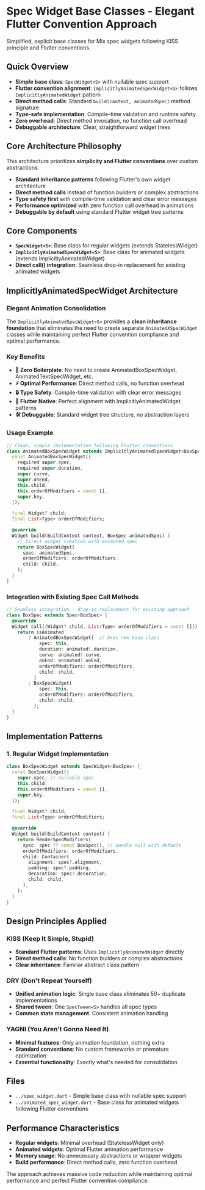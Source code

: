 # Spec Widget Base Classes - Elegant Flutter Convention Approach

Simplified, explicit base classes for Mix spec widgets following KISS principle and Flutter conventions.

## Quick Overview

- **Simple base class**: `SpecWidget<S>` with nullable spec support
- **Flutter convention alignment**: `ImplicitlyAnimatedSpecWidget<S>` follows `ImplicitlyAnimatedWidget` pattern
- **Direct method calls**: Standard `build(context, animatedSpec)` method signature
- **Type-safe implementation**: Compile-time validation and runtime safety
- **Zero overhead**: Direct method invocation, no function call overhead
- **Debuggable architecture**: Clear, straightforward widget trees

## Core Architecture Philosophy

This architecture prioritizes **simplicity and Flutter conventions** over custom abstractions:

- **Standard inheritance patterns** following Flutter's own widget architecture
- **Direct method calls** instead of function builders or complex abstractions
- **Type safety first** with compile-time validation and clear error messages
- **Performance optimized** with zero function call overhead in animations
- **Debuggable by default** using standard Flutter widget tree patterns

## Core Components

- **`SpecWidget<S>`**: Base class for regular widgets (extends StatelessWidget)
- **`ImplicitlyAnimatedSpecWidget<S>`**: Base class for animated widgets (extends ImplicitlyAnimatedWidget)
- **Direct call() integration**: Seamless drop-in replacement for existing animated widgets
## ImplicitlyAnimatedSpecWidget Architecture

### Elegant Animation Consolidation

The `ImplicitlyAnimatedSpecWidget<S>` provides a **clean inheritance foundation** that eliminates the need to create separate `AnimatedXSpecWidget` classes while maintaining perfect Flutter convention compliance and optimal performance.

### Key Benefits

- **🎯 Zero Boilerplate**: No need to create AnimatedBoxSpecWidget, AnimatedTextSpecWidget, etc.
- **⚡ Optimal Performance**: Direct method calls, no function overhead
- **🔒 Type Safety**: Compile-time validation with clear error messages  
- **🧩 Flutter Native**: Perfect alignment with ImplicitlyAnimatedWidget patterns
- **🛠️ Debuggable**: Standard widget tree structure, no abstraction layers

### Usage Example

```dart
// Clean, simple implementation following Flutter conventions
class AnimatedBoxSpecWidget extends ImplicitlyAnimatedSpecWidget<BoxSpec> {
  const AnimatedBoxSpecWidget({
    required super.spec,
    required super.duration,
    super.curve,
    super.onEnd,
    this.child,
    this.orderOfModifiers = const [],
    super.key,
  });

  final Widget? child;
  final List<Type> orderOfModifiers;

  @override
  Widget build(BuildContext context, BoxSpec animatedSpec) {
    // Direct widget creation with animated spec
    return BoxSpecWidget(
      spec: animatedSpec,
      orderOfModifiers: orderOfModifiers,
      child: child,
    );
  }
}
```
### Integration with Existing Spec Call Methods

```dart
// Seamless integration - drop-in replacement for existing approach
class BoxSpec extends Spec<BoxSpec> {
  @override
  Widget call({Widget? child, List<Type> orderOfModifiers = const []}) {
    return isAnimated
        ? AnimatedBoxSpecWidget(  // Uses new base class
            spec: this,
            duration: animated!.duration,
            curve: animated!.curve,
            onEnd: animated?.onEnd,
            orderOfModifiers: orderOfModifiers,
            child: child,
          )
        : BoxSpecWidget(
            spec: this,
            orderOfModifiers: orderOfModifiers,
            child: child,
          );
  }
}
```

## Implementation Patterns

### 1. Regular Widget Implementation

```dart
class BoxSpecWidget extends SpecWidget<BoxSpec> {
  const BoxSpecWidget({
    super.spec, // nullable spec
    this.child,
    this.orderOfModifiers = const [],
    super.key,
  });

  final Widget? child;
  final List<Type> orderOfModifiers;

  @override
  Widget build(BuildContext context) {
    return RenderSpecModifiers(
      spec: spec ?? const BoxSpec(), // Handle null with default
      orderOfModifiers: orderOfModifiers,
      child: Container(
        alignment: spec?.alignment,
        padding: spec?.padding,
        decoration: spec?.decoration,
        child: child,
      ),
    );
  }
}
```

## Design Principles Applied

### KISS (Keep It Simple, Stupid)
- **Standard Flutter patterns**: Uses `ImplicitlyAnimatedWidget` directly
- **Direct method calls**: No function builders or complex abstractions
- **Clear inheritance**: Familiar abstract class pattern

### DRY (Don't Repeat Yourself)  
- **Unified animation logic**: Single base class eliminates 50+ duplicate implementations
- **Shared tween**: One `SpecTween<S>` handles all spec types
- **Common state management**: Consistent animation handling

### YAGNI (You Aren't Gonna Need It)
- **Minimal features**: Only animation foundation, nothing extra
- **Standard conventions**: No custom frameworks or premature optimization
- **Essential functionality**: Exactly what's needed for consolidation

## Files

- `../spec_widget.dart` - Simple base class with nullable spec support
- `../animated_spec_widget.dart` - Base class for animated widgets following Flutter conventions

## Performance Characteristics

- **Regular widgets**: Minimal overhead (StatelessWidget only)
- **Animated widgets**: Optimal Flutter animation performance  
- **Memory usage**: No unnecessary abstractions or wrapper widgets
- **Build performance**: Direct method calls, zero function overhead

The approach achieves massive code reduction while maintaining optimal performance and perfect Flutter convention compliance.
